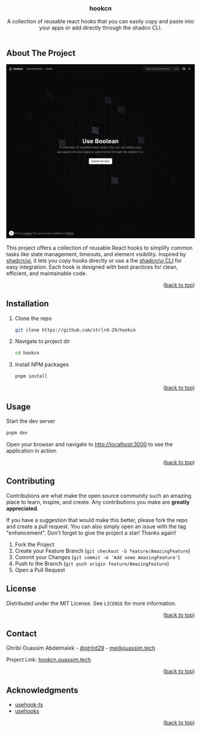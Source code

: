 <a id="readme-top"></a>

<h3 align="center">hookcn</h3>

<p align="center">
  A collection of reusable react hooks that you can easily copy and paste into your apps or add directly through the shadcn CLI.
  <br />
  <br />

</p>


<!-- ABOUT THE PROJECT -->

## About The Project

[![hookcn Screen Shot][product-screenshot]](https://hookcn.ouassim.tech)

This project offers a collection of reusable React hooks to simplify common tasks like state management, timeouts, and element visibility. Inspired by [shadcn/ui](https://ui.shadcn.com), it lets you copy hooks directly or use a the [shadcn/ui CLI](https://ui.shadcn.com/docs/cli) for easy integration. Each hook is designed with best practices for clean, efficient, and maintainable code.

<p align="right">(<a href="#readme-top">back to top</a>)</p>

<!-- GETTING STARTED -->

## Installation

1. Clone the repo

   ```sh
   git clone https://github.com/strlrd-29/hookcn
   ```

2. Navigate to project dir

   ```sh
   cd hookcn
   ```

3. Install NPM packages

   ```sh
   pnpm install
   ```

<p align="right">(<a href="#readme-top">back to top</a>)</p>

<!-- USAGE EXAMPLES -->

## Usage

Start the dev server

```sh
pnpm dev
```

Open your browser and navigate to [http://localhost:3000](http://localhost:3000) to see the application in action.

<p align="right">(<a href="#readme-top">back to top</a>)</p>

<!-- ROADMAP -->

<!-- CONTRIBUTING -->

## Contributing

Contributions are what make the open source community such an amazing place to learn, inspire, and create. Any contributions you make are **greatly appreciated**.

If you have a suggestion that would make this better, please fork the repo and create a pull request. You can also simply open an issue with the tag "enhancement".
Don't forget to give the project a star! Thanks again!

1. Fork the Project
2. Create your Feature Branch (`git checkout -b feature/AmazingFeature`)
3. Commit your Changes (`git commit -m 'Add some AmazingFeature'`)
4. Push to the Branch (`git push origin feature/AmazingFeature`)
5. Open a Pull Request

<!-- LICENSE -->

## License

Distributed under the MIT License. See `LICENSE` for more information.

<p align="right">(<a href="#readme-top">back to top</a>)</p>

<!-- CONTACT -->

## Contact

Ghribi Ouassim Abdelmalek - [@strlrd29](https://twitter.com/strlrd29) - <me@ouassim.tech>

Project Link: [hookcn.ouassim.tech](https://hookcn.ouassim.tech)

<p align="right">(<a href="#readme-top">back to top</a>)</p>

<!-- ACKNOWLEDGMENTS -->

## Acknowledgments

- [usehook-ts](https://usehooks-ts.com/)
- [usehooks](https://usehooks.com/)

<p align="right">(<a href="#readme-top">back to top</a>)</p>

[product-screenshot]: public/hero.png
